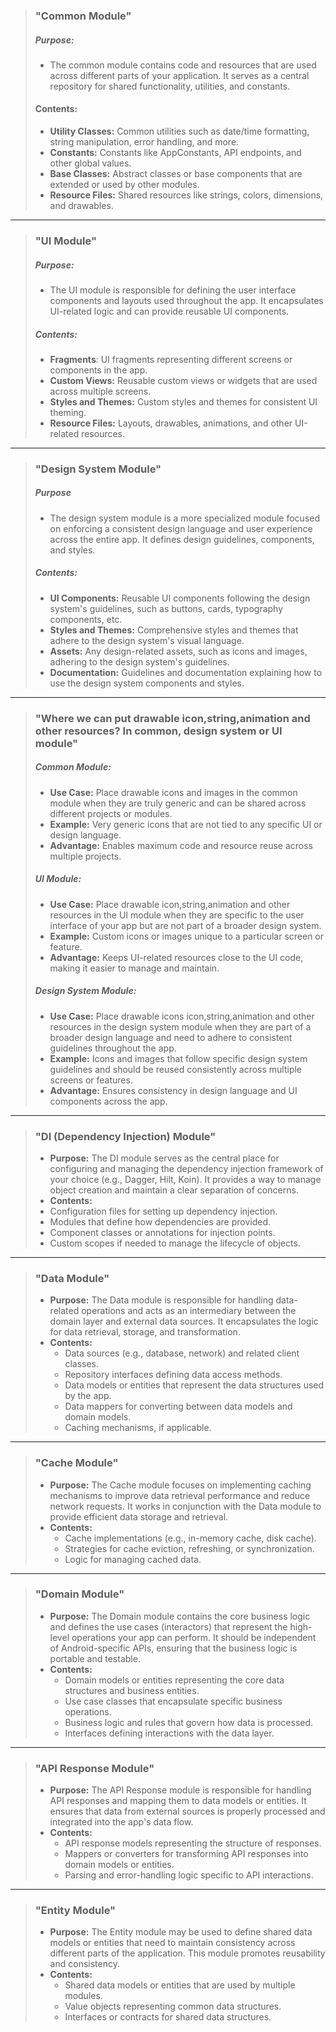 >### "Common Module"
>##### Purpose:
> - The common module contains code and resources that are used across different parts of your application. It serves as a central repository for shared functionality, utilities, and constants.
> #### Contents:
> - **Utility Classes:** Common utilities such as date/time formatting, string manipulation, error handling, and more.
> - **Constants:** Constants like AppConstants, API endpoints, and other global values.
> - **Base Classes:** Abstract classes or base components that are extended or used by other modules.
> - **Resource Files:** Shared resources like strings, colors, dimensions, and drawables.
---
>### "UI Module"
>##### Purpose: 
> - The UI module is responsible for defining the user interface components and layouts used throughout the app. It encapsulates UI-related logic and can provide reusable UI components.
>##### Contents:
> - **Fragments**: UI fragments representing different screens or components in the app.
> - **Custom Views:** Reusable custom views or widgets that are used across multiple screens.
> - **Styles and Themes:** Custom styles and themes for consistent UI theming.
> - **Resource Files:** Layouts, drawables, animations, and other UI-related resources.

---

>### "Design System Module"
>##### Purpose
> - The design system module is a more specialized module focused on enforcing a consistent design language and user experience across the entire app. It defines design guidelines, components, and styles.
>##### Contents:
> - **UI Components:** Reusable UI components following the design system's guidelines, such as buttons, cards, typography components, etc.
> - **Styles and Themes:** Comprehensive styles and themes that adhere to the design system's visual language.
> - **Assets:** Any design-related assets, such as icons and images, adhering to the design system's guidelines.
> - **Documentation:** Guidelines and documentation explaining how to use the design system components and styles.
---
>### "Where we can put drawable icon,string,animation and other resources? In common, design system or UI module"
> ##### Common Module:
> - **Use Case:** Place drawable icons and images in the common module when they are truly generic and can be shared across different projects or modules.
> - **Example:** Very generic icons that are not tied to any specific UI or design language.
> - **Advantage:** Enables maximum code and resource reuse across multiple projects.
>##### UI Module:
> - **Use Case:** Place drawable icon,string,animation and other resources in the UI module when they are specific to the user interface of your app but are not part of a broader design system.
> - **Example:** Custom icons or images unique to a particular screen or feature.
> - **Advantage:** Keeps UI-related resources close to the UI code, making it easier to manage and maintain.
> ##### Design System Module:
> - **Use Case:** Place drawable icons icon,string,animation and other resources in the design system module when they are part of a broader design language and need to adhere to consistent guidelines throughout the app.
> - **Example:** Icons and images that follow specific design system guidelines and should be reused consistently across multiple screens or features.
> - **Advantage:** Ensures consistency in design language and UI components across the app.

--- 

>### "DI (Dependency Injection) Module"
> - **Purpose:** The DI module serves as the central place for configuring and managing the dependency injection framework of your choice (e.g., Dagger, Hilt, Koin). It provides a way to manage object creation and maintain a clear separation of concerns.
> - **Contents:** 
>  - Configuration files for setting up dependency injection.
>  - Modules that define how dependencies are provided.
>  - Component classes or annotations for injection points.
>  - Custom scopes if needed to manage the lifecycle of objects.

---
>### "Data Module"
> - **Purpose:** The Data module is responsible for handling data-related operations and acts as an intermediary between the domain layer and external data sources. It encapsulates the logic for data retrieval, storage, and transformation.
> - **Contents:**
>   - Data sources (e.g., database, network) and related client classes.
>   - Repository interfaces defining data access methods.
>   - Data models or entities that represent the data structures used by the app.
>   - Data mappers for converting between data models and domain models.
>   - Caching mechanisms, if applicable.

---
>### "Cache Module"
> - **Purpose:** The Cache module focuses on implementing caching mechanisms to improve data retrieval performance and reduce network requests. It works in conjunction with the Data module to provide efficient data storage and retrieval.
> - **Contents:**
>   - Cache implementations (e.g., in-memory cache, disk cache).
>   - Strategies for cache eviction, refreshing, or synchronization.
>   - Logic for managing cached data.

---

>### "Domain Module"
> - **Purpose:** The Domain module contains the core business logic and defines the use cases (interactors) that represent the high-level operations your app can perform. It should be independent of Android-specific APIs, ensuring that the business logic is portable and testable.
> - **Contents:** 
>   - Domain models or entities representing the core data structures and business entities.
>   - Use case classes that encapsulate specific business operations.
>   - Business logic and rules that govern how data is processed.
>   - Interfaces defining interactions with the data layer.

---

>### "API Response Module"
> - **Purpose:** The API Response module is responsible for handling API responses and mapping them to data models or entities. It ensures that data from external sources is properly processed and integrated into the app's data flow.
> - **Contents:**
>   - API response models representing the structure of responses.
>   - Mappers or converters for transforming API responses into domain models or entities.
>   - Parsing and error-handling logic specific to API interactions.

---

>### "Entity Module"
>  - **Purpose:** The Entity module may be used to define shared data models or entities that need to maintain consistency across different parts of the application. This module promotes reusability and consistency.
>  - **Contents:**
>    - Shared data models or entities that are used by multiple modules.
>    - Value objects representing common data structures.
>    - Interfaces or contracts for shared data structures.
